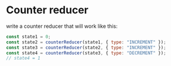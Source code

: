 # Counter reducer

write a counter reducer that will work like this:

```js
const state1 = 0;
const state2 = counterReducer(state1, { type: "INCREMENT" });
const state3 = counterReducer(state2, { type: "INCREMENT" });
const state4 = counterReducer(state3, { type: "DECREMENT" });
// state4 = 1
```
